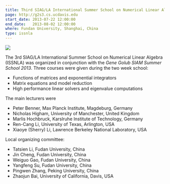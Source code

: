 ```yaml
---
title: Third SIAG/LA International Summer School on Numerical Linear Algebra
page: http://g2s3.cs.ucdavis.edu
start_date: 2013-07-22 12:00:00
end_date:   2013-08-02 12:00:00
where: Fundan University, Shanghai, China
type: issnla
---
```


<img class="pure-img" style="test-align:center;" src="{{ site.baseurl }}img/G2S3-Fudan-2013.jpg">

The 3rd SIAG/LA International Summer School on Numerical Linear
Algebra (ISSNLA) was organized in conjunction with
the *Gene Golub SIAM Summer School 2013*.  Three courses
were given during the two week school:

 - Functions of matrices and exponential integrators
 - Matrix equations and model reduction
 - High performance linear solvers and eigenvalue computations

The main lecturers were

 - Peter Benner, Max Planck Institute, Magdeburg, Germany
 - Nicholas Higham, University of Manchester, United Kingdom
 - Marlis Hochbruck, Karslruhe Institute of Technology, Germany
 - Ren-Cang Li, University of Texas, Arlington, USA
 - Xiaoye (Sherry) Li, Lawrence Berkeley National Laboratory, USA

Local organizing committee:

 - Tatsien Li, Fudan University, China
 - Jin Cheng, Fudan University, China
 - Weiguo Gao, Fudan University, China
 - Yangfeng Su, Fudan University, China
 - Pingwen Zhang, Peking University, China
 - Zhaojun Bai, University of California, Davis, USA
